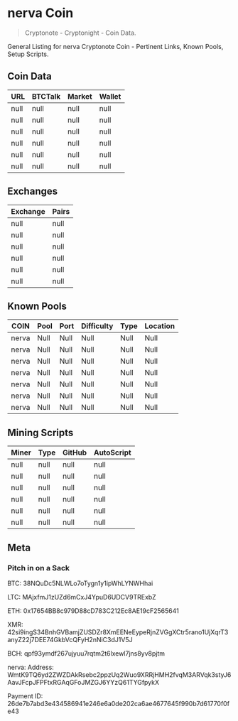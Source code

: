 # nerva Coin 
> Cryptonote - Cryptonight - Coin Data.

General Listing for nerva Cryptonote Coin - Pertinent Links, Known Pools, Setup Scripts.

## Coin Data

|  **URL** | **BTCTalk** | **Market** | **Wallet** |
|  ------ | ------ | ------ | ------ |
|  null | null | null | null |
|  null | null | null | null |
|  null | null | null | null |
|  null | null | null | null |
|  null | null | null | null |
|  null | null | null | null |


## Exchanges

|  **Exchange** | **Pairs** |
|  ------ | ------ |
|  null | null |
|  null | null |
|  null | null |
|  null | null |
|  null | null |
|  null | null |


## Known Pools

|  **COIN** | **Pool** | **Port** | **Difficulty** | **Type** | **Location** |
|  ------ | ------ | ------ | ------ | ------ | ------ |
|  nerva | Null | Null | Null | Null | Null |
|  nerva | Null | Null | Null | Null | Null |
|  nerva | Null | Null | Null | Null | Null |
|  nerva | Null | Null | Null | Null | Null |
|  nerva | Null | Null | Null | Null | Null |
|  nerva | Null | Null | Null | Null | Null |
|  nerva | Null | Null | Null | Null | Null |


## Mining Scripts

|  **Miner** | **Type** | **GitHub** | **AutoScript** |
|  ------ | ------ | ------ | ------ |
|  null | null | null | null |
|  null | null | null | null |
|  null | null | null | null |
|  null | null | null | null |
|  null | null | null | null |
|  null | null | null | null |


## Meta




### Pitch in on a Sack
BTC: 38NQuDc5NLWLo7oTygn1y1ipWhLYNWHhai

LTC: MAjxfmJ1zUZd6mCxJ4YpuD6UDCV9TRExbZ

ETH: 0x17654BB8c979D88cD783C212Ec8AE19cF2565641

XMR: 42si9ingS34BnhGVBamjZUSDZr8XmEENeEypeRjnZVGgXCtr5rano1UjXqrT3anyZ22j7DEE74GkbVcQFyH2nNiC3dJ1V5J

BCH: qpf93ymdf267ujyuu7rqtm2t6lxewl7jns8yv8pjtm

nerva: Address: WmtK9TQ6yd2ZWZDAkRsebc2ppzUq2Wuo9XRRjHMH2fvqM3ARVqk3styJ6AavJFcpJFPFtxRGAqGFoJMZGJ6YYzQ61TYGfpykX

Payment ID: 26de7b7abd3e434586941e246e6a0de202ca6ae4677645f990b7d61770f0fe43

		
		
